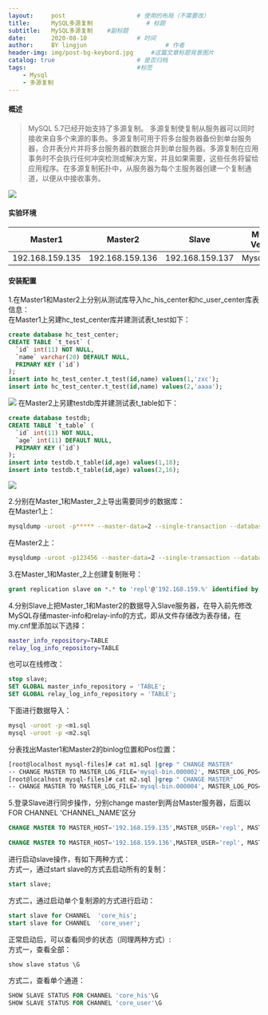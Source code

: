 ```yaml
---
layout:     post   				    # 使用的布局（不需要改）
title:      MySQL多源复制 				# 标题 
subtitle:   MySQL多源复制    #副标题
date:       2020-08-10 				# 时间
author:     BY lingjun						# 作者
header-img: img/post-bg-keybord.jpg 	#这篇文章标题背景图片
catalog: true 						# 是否归档
tags:								#标签
    - Mysql
    - 多源复制
---
```


#### 概述
> MySQL 5.7已经开始支持了多源复制。
多源复制使复制从服务器可以同时接收来自多个来源的事务。多源复制可用于将多台服务器备份到单台服务器，合并表分片并将多台服务器的数据合并到单台服务器。多源复制在应用事务时不会执行任何冲突检测或解决方案，并且如果需要，这些任务将留给应用程序。在多源复制拓扑中，从服务器为每个主服务器创建一个复制通道，以便从中接收事务。


![](https://i.loli.net/2020/09/23/jiAnrBeh6K2gXWT.png)
#### 实验环境

|Master1|Master2|Slave|MySQL Version|
|--|--|--|--|
|192.168.159.135|192.168.159.136|192.168.159.137|Mysql5.7.31|

#### 安装配置
1.在Master1和Master2上分别从测试库导入hc_his_center和hc_user_center库表信息：<br />
在Master1上另建hc_test_center库并建测试表t_test如下：
```sql
create database hc_test_center;
CREATE TABLE `t_test` (
  `id` int(11) NOT NULL,
  `name` varchar(20) DEFAULT NULL,
  PRIMARY KEY (`id`)
);
insert into hc_test_center.t_test(id,name) values(1,'zxc');
insert into hc_test_center.t_test(id,name) values(2,'aaaa');
```
![](https://i.loli.net/2020/09/23/JkAqQBo19hKjtTW.png)
在Master2上另建testdb库并建测试表t_table如下：
```sql
create database testdb;
CREATE TABLE `t_table` (
  `id` int(11) NOT NULL,
  `age` int(11) DEFAULT NULL,
  PRIMARY KEY (`id`)
);
insert into testdb.t_table(id,age) values(1,18);
insert into testdb.t_table(id,age) values(2,16);
```
![](https://i.loli.net/2020/09/23/5LKwDVGf2gZ1Sdu.png)

2.分别在Master_1和Master_2上导出需要同步的数据库：<br />
在Master1上：
```bash
mysqldump -uroot -p***** --master-data=2 --single-transaction --databases  --add-drop-database  hc_his_center hc_test_center > /data/backup/m1.sql
```
在Master2上：
```bash
mysqldump -uroot -p123456 --master-data=2 --single-transaction --databases --add-drop-database hc_user_center testdb > /data/backup/m2.sql
```

3.在Master_1和Master_2上创建复制账号：
```sql
grant replication slave on *.* to 'repl'@'192.168.159.%' identified by '*******';
```

4.分别Slave上把Master_1和Master2的数据导入Slave服务器，在导入前先修改MySQL存储master-info和relay-info的方式，即从文件存储改为表存储，在my.cnf里添加以下选择：
```bash
master_info_repository=TABLE
relay_log_info_repository=TABLE
```
也可以在线修改：
```sql
stop slave;
SET GLOBAL master_info_repository = 'TABLE';
SET GLOBAL relay_log_info_repository = 'TABLE';
```
下面进行数据导入：
```bash
mysql -uroot -p <m1.sql
mysql -uroot -p <m2.sql
```
分表找出Master1和Master2的binlog位置和Pos位置：
```bash
[root@localhost mysql-files]# cat m1.sql |grep " CHANGE MASTER"
-- CHANGE MASTER TO MASTER_LOG_FILE='mysql-bin.000002', MASTER_LOG_POS=2487524;
[root@localhost mysql-files]# cat m2.sql |grep " CHANGE MASTER"
-- CHANGE MASTER TO MASTER_LOG_FILE='mysql-bin.000004', MASTER_LOG_POS=16172853;
```
5.登录Slave进行同步操作，分别change master到两台Master服务器，后面以FOR CHANNEL 'CHANNEL_NAME'区分
```sql
CHANGE MASTER TO MASTER_HOST='192.168.159.135',MASTER_USER='repl', MASTER_PASSWORD='*******',MASTER_LOG_FILE='mysql-bin.000002',MASTER_LOG_POS=2487524 FOR CHANNEL 'core_his';               
 
CHANGE MASTER TO MASTER_HOST='192.168.159.136',MASTER_USER='repl', MASTER_PASSWORD='*******',MASTER_LOG_FILE='mysql-bin.000004',MASTER_LOG_POS=16172853 FOR CHANNEL 'core_user';
```
进行启动slave操作，有如下两种方式：<br />
方式一，通过start slave的方式去启动所有的复制：
```sql
start slave;
```
方式二，通过启动单个复制源的方式进行启动：
```sql
start slave for CHANNEL  'core_his';
start slave for CHANNEL  'core_user';
```
正常启动后，可以查看同步的状态（同理两种方式）:<br />
方式一，查看全部：
```sql
show slave status \G
```
方式二，查看单个通道：
```sql
SHOW SLAVE STATUS FOR CHANNEL 'core_his'\G
SHOW SLAVE STATUS FOR CHANNEL 'core_user'\G
```